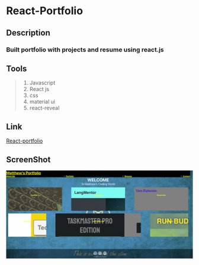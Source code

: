 # React-Portfolio

## Description
### Built portfolio with projects and resume using react.js

## Tools
> 1. Javascript
> 2. React js
> 3. css
> 4. material ui
> 5. react-reveal

## Link
[React-portfolio](https://mcowley1.github.io/React-Portfolio/)

## ScreenShot
![ScreenShot](screenshot.png)
